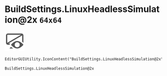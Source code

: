 # BuildSettings.LinuxHeadlessSimulation@2x `64x64`
<img src="/img/BuildSettings.LinuxHeadlessSimulation@2x.png" width=64 height=64>

``` CSharp
EditorGUIUtility.IconContent("BuildSettings.LinuxHeadlessSimulation@2x")
```
```
BuildSettings.LinuxHeadlessSimulation@2x
```
